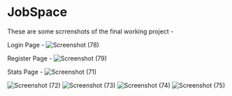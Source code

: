 # JobSpace
These are some scrrenshots of the final working project - 

Login Page - 
![Screenshot (78)](https://github.com/navrozb01/JobSpace/assets/96216861/8b57774d-2f5f-4835-8c2c-b07937734b3d)

Register Page -
![Screenshot (79)](https://github.com/navrozb01/JobSpace/assets/96216861/b543c4a8-d8ba-4947-912d-c0f7f7e55420)

Stats Page -
![Screenshot (71)](https://github.com/navrozb01/JobSpace/assets/96216861/c446b24f-ee3c-45cc-bf06-b8f33d50fc00)

![Screenshot (72)](https://github.com/navrozb01/JobSpace/assets/96216861/714f043c-b314-4ddf-a38d-1ba191c5b3bf)
![Screenshot (73)](https://github.com/navrozb01/JobSpace/assets/96216861/92822707-355a-4d88-9409-f978788d5d77)
![Screenshot (74)](https://github.com/navrozb01/JobSpace/assets/96216861/c48e4055-593d-4983-a10f-2783539bd769)
![Screenshot (75)](https://github.com/navrozb01/JobSpace/assets/96216861/b7ac76b8-06f9-4362-87d5-040e2dd7f67b)
